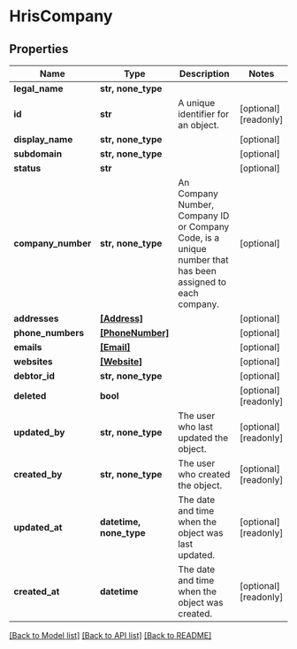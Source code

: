 # HrisCompany


## Properties
Name | Type | Description | Notes
------------ | ------------- | ------------- | -------------
**legal_name** | **str, none_type** |  | 
**id** | **str** | A unique identifier for an object. | [optional] [readonly] 
**display_name** | **str, none_type** |  | [optional] 
**subdomain** | **str, none_type** |  | [optional] 
**status** | **str** |  | [optional] 
**company_number** | **str, none_type** | An Company Number, Company ID or Company Code, is a unique number that has been assigned to each company. | [optional] 
**addresses** | [**[Address]**](Address.md) |  | [optional] 
**phone_numbers** | [**[PhoneNumber]**](PhoneNumber.md) |  | [optional] 
**emails** | [**[Email]**](Email.md) |  | [optional] 
**websites** | [**[Website]**](Website.md) |  | [optional] 
**debtor_id** | **str, none_type** |  | [optional] 
**deleted** | **bool** |  | [optional] [readonly] 
**updated_by** | **str, none_type** | The user who last updated the object. | [optional] [readonly] 
**created_by** | **str, none_type** | The user who created the object. | [optional] [readonly] 
**updated_at** | **datetime, none_type** | The date and time when the object was last updated. | [optional] [readonly] 
**created_at** | **datetime** | The date and time when the object was created. | [optional] [readonly] 

[[Back to Model list]](../../README.md#documentation-for-models) [[Back to API list]](../../README.md#documentation-for-api-endpoints) [[Back to README]](../../README.md)


